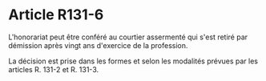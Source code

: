 # Article R131-6

L'honorariat peut être conféré au courtier assermenté qui s'est retiré par démission après vingt ans d'exercice de la profession.

La décision est prise dans les formes et selon les modalités prévues par les articles R. 131-2 et R. 131-3.
